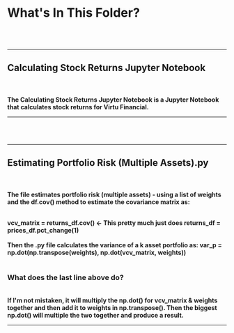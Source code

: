# What's In This Folder?
<br></br>

-------------------------------------------------------------------------------------------------------------------------------------------------------------

## Calculating Stock Returns Jupyter Notebook
<br></br>
<b>The Calculating Stock Returns Jupyter Notebook is a Jupyter Notebook that calculates stock returns for Virtu Financial.<b>
  
-------------------------------------------------------------------------------------------------------------------------------------------------------------

<br></br>

-------------------------------------------------------------------------------------------------------------------------------------------------------------

## Estimating Portfolio Risk (Multiple Assets).py
<br></br>
<b>The file estimates portfolio risk (multiple assets) - using a list of weights and the df.cov() method to estimate the covariance matrix as:</b>
<div>&nbsp;</div>
<b>vcv_matrix = returns_df.cov() <- This pretty much just does returns_df = prices_df.pct_change(1)</b>
<div>&nbsp;</div>
<b> Then the .py file calculates the variance of a k asset portfolio as:</b>
<b> var_p = np.dot(np.transpose(weights), np.dot(vcv_matrix, weights))</b>
<div>&nbsp;</div>
  
  
### What does the last line above do?
  
  
<div>&nbsp;</div>
<b>If I'm not mistaken, it will multiply the np.dot() for vcv_matrix & weights together and then add it to weights in np.transpose(). 
Then the biggest np.dot() will multiple the two together and produce a result.



-------------------------------------------------------------------------------------------------------------------------------------------------------------
